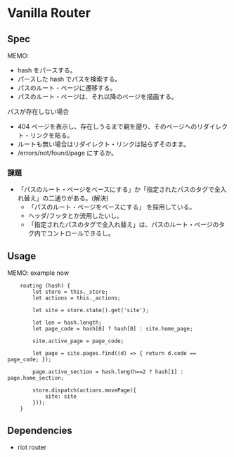 # Vanilla Router

## Spec

MEMO:

- hash をパースする。
- パースした hash でパスを検索する。
- パスのルート・ページに遷移する。
- パスのルート・ページは、それ以降のページを描画する。

パスが存在しない場合

- 404 ページを表示し、存在しうるまで親を遡り、そのページへのリダイレクト・リンクを貼る。
- ルートも無い場合はリダイレクト・リンクは貼らずそのまま。
- /errors/not/found/page にするか。

### 課題

- 「パスのルート・ページをベースにする」か「指定されたパスのタグで全入れ替え」の二通りがある。(解決)
   - 「パスのルート・ページをベースにする」 を採用している。
   - ヘッダ/フッタとか流用したいし。
   - 「指定されたパスのタグで全入れ替え」は、パスのルート・ページのタグ内でコントロールできるし。

## Usage

MEMO: example now

```
    routing (hash) {
        let store = this._store;
        let actions = this._actions;

        let site = store.state().get('site');

        let len = hash.length;
        let page_code = hash[0] ? hash[0] : site.home_page;

        site.active_page = page_code;

        let page = site.pages.find((d) => { return d.code == page_code; });

        page.active_section = hash.length==2 ? hash[1] : page.home_section;

        store.dispatch(actions.movePage({
            site: site
        }));
    }
```


## Dependencies

- riot router
